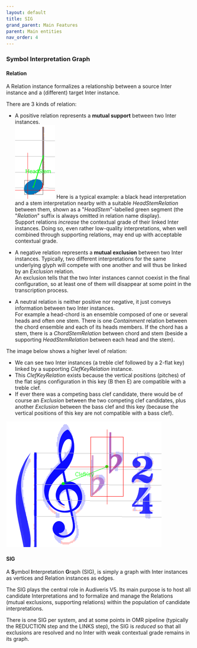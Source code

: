 ```yaml
---
layout: default
title: SIG
grand_parent: Main Features
parent: Main entities
nav_order: 4
---
```

### Symbol Interpretation Graph

#### Relation

A Relation instance formalizes a relationship between a source Inter instance and a (different)
target Inter instance.

There are 3 kinds of relation:

* A positive relation represents a **mutual support** between two Inter instances.  
![](../assets/images/head_stem.png)
Here is a typical example: a black head interpretation and a stem interpretation nearby with a
suitable _HeadStemRelation_ between them, shown as a "_HeadStem_"-labelled green segment
(the "_Relation_" suffix is always omitted in relation name display).  
Support relations _increase_ the contextual grade of their linked Inter instances.
Doing so, even rather low-quality interpretations, when well combined through supporting relations,
may end up with acceptable contextual grade.

* A negative relation represents a **mutual exclusion** between two Inter instances.
Typically, two different interpretations for the same underlying glyph will compete with one another
and will thus be linked by an _Exclusion_ relation.  
An exclusion tells that the two Inter instances cannot coexist in the final configuration,
so at least one of them will disappear at some point in the transcription process.

* A neutral relation is neither positive nor negative, it just conveys information between two
Inter instances.  
For example a head-chord is an ensemble composed of one or several heads and often one stem.
There is one _Containment_ relation between the chord ensemble and each of its heads members.
If the chord has a stem, there is a _ChordStemRelation_ between chord and stem
(beside a supporting _HeadStemRelation_ between each head and the stem).

The image below shows a higher level of relation:
* We can see two Inter instances (a treble clef followed by a 2-flat key) linked by a supporting
_ClefKeyRelation_ instance.  
* This _ClefKeyRelation_ exists because the vertical positions (pitches) of the flat signs
configuration in this key (B then E) are compatible with a treble clef.
* If ever there was a competing bass clef candidate, there would be of course an _Exclusion_
between the two competing clef candidates, plus another _Exclusion_ between the bass
clef and this key (because the vertical positions of this key are not compatible with a bass clef).

![](../assets/images/clef_key.png)

#### SIG

A **S**ymbol **I**nterpretation **G**raph (SIG), is simply a graph with Inter instances as vertices
and Relation instances as edges.

The SIG plays the central role in Audiveris V5.
Its main purpose is to host all candidate Interpretations and to formalize and manage the Relations
(mutual exclusions, supporting relations) within the population of candidate interpretations.

There is one SIG per system, and at some points in OMR pipeline (typically the REDUCTION step and
the LINKS step), the SIG is _reduced_ so that all exclusions are resolved and no Inter with weak
contextual grade remains in its graph.
